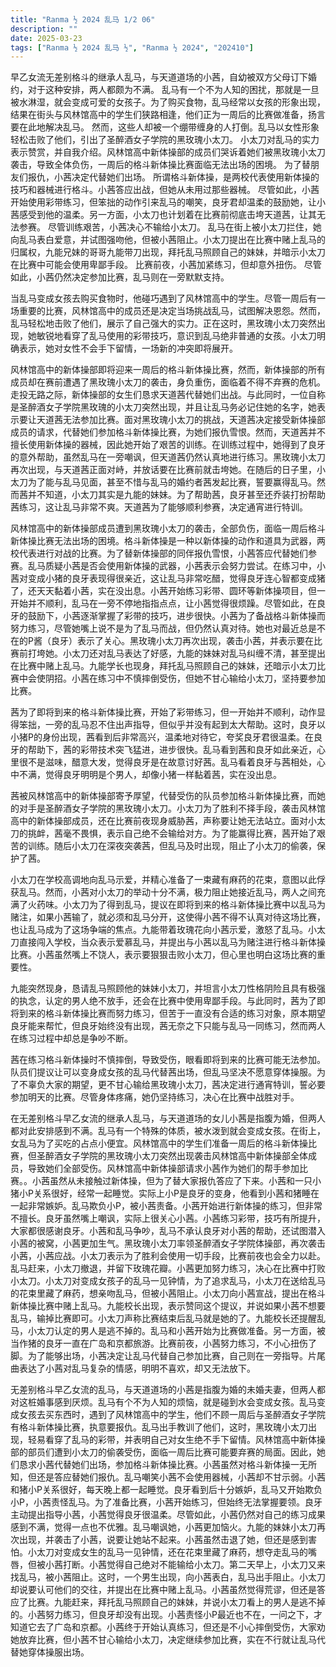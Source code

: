 ```yaml
---
title: "Ranma ½ 2024 乱马 1/2 06"
description: ""
date: 2025-03-23
tags: ["Ranma ½ 2024 乱马 ½", "Ranma ½ 2024", "202410"]
---
```


早乙女流无差别格斗的继承人乱马，与天道道场的小茜，自幼被双方父母订下婚约，对于这种安排，两人都颇为不满。 乱马有一个不为人知的困扰，那就是一旦被水淋湿，就会变成可爱的女孩子。为了购买食物，乱马经常以女孩的形象出现，结果在街头与风林馆高中的学生们狭路相逢，他们正为一周后的比赛做准备，扬言要在此地解决乱马。 然而，这些人却被一个绷带缠身的人打倒。乱马以女性形象轻松击败了他们，引出了圣醉酒女子学院的黑玫瑰小太刀。 小太刀对乱马的实力表示赞赏，并自我介绍。风林馆高中新体操部的成员们哭诉着她们被黑玫瑰小太刀袭击，导致全体负伤，一周后的格斗新体操比赛面临无法出场的困境。 为了替朋友们报仇，小茜决定代替她们出场。 所谓格斗新体操，是两校代表使用新体操的技巧和器械进行格斗。小茜答应出战，但她从未用过那些器械。 尽管如此，小茜开始使用彩带练习，但笨拙的动作引来乱马的嘲笑，良牙君却温柔的鼓励她，让小茜感受到他的温柔。另一方面，小太刀也计划着在比赛前彻底击垮天道茜，让其无法参赛。 尽管训练艰苦，小茜决心不输给小太刀。 乱马在街上被小太刀拦住，她向乱马表白爱意，并试图强吻他，但被小茜阻止。小太刀提出在比赛中赌上乱马的归属权，九能兄妹的哥哥九能带刀出现，拜托乱马照顾自己的妹妹，并暗示小太刀在比赛中可能会使用卑鄙手段。 比赛前夜，小茜加紧练习，但却意外扭伤。 尽管如此，小茜仍然决定参加比赛，乱马则在一旁默默支持。

当乱马变成女孩去购买食物时，他碰巧遇到了风林馆高中的学生。尽管一周后有一场重要的比赛，风林馆高中的成员还是决定当场挑战乱马，试图解决恩怨。然而，乱马轻松地击败了他们，展示了自己强大的实力。正在这时，黑玫瑰小太刀突然出现，她敏锐地看穿了乱马使用的彩带技巧，意识到乱马绝非普通的女孩。小太刀明确表示，她对女性不会手下留情，一场新的冲突即将展开。

风林馆高中的新体操部即将迎来一周后的格斗新体操比赛，然而，新体操部的所有成员却在赛前遭遇了黑玫瑰小太刀的袭击，身负重伤，面临着不得不弃赛的危机。走投无路之际，新体操部的女生们恳求天道茜代替她们出战。与此同时，一位自称是圣醉酒女子学院黑玫瑰的小太刀突然出现，并且让乱马务必记住她的名字，她表示要让天道茜无法参加比赛。面对黑玫瑰小太刀的挑战，天道茜决定接受新体操部成员的请求，代替她们参加格斗新体操比赛，为她们报仇雪恨。然而，天道茜并不擅长使用新体操的器械，因此她开始了艰苦的训练。在训练过程中，她得到了良牙的意外帮助，虽然乱马在一旁嘲讽，但天道茜仍然认真地进行练习。黑玫瑰小太刀再次出现，与天道茜正面对峙，并放话要在比赛前就击垮她。在随后的日子里，小太刀为了能与乱马见面，甚至不惜与乱马的婚约者茜发起比赛，誓要赢得乱马。然而茜并不知道，小太刀其实是九能的妹妹。为了帮助茜，良牙甚至还乔装打扮帮助茜练习，这让乱马非常不爽。天道茜为了能够顺利参赛，决定通宵进行特训。

风林馆高中的新体操部成员遭到黑玫瑰小太刀的袭击，全部负伤，面临一周后格斗新体操比赛无法出场的困境。格斗新体操是一种以新体操的动作和道具为武器，两校代表进行对战的比赛。为了替新体操部的同伴报仇雪恨，小茜答应代替她们参赛。乱马质疑小茜是否会使用新体操的武器，小茜表示会努力尝试。在练习中，小茜对变成小猪的良牙表现得很亲近，这让乱马非常吃醋，觉得良牙连心智都变成猪了，还天天黏着小茜，实在没出息。小茜开始练习彩带、圆环等新体操项目，但一开始并不顺利，乱马在一旁不停地指指点点，让小茜觉得很烦躁。尽管如此，在良牙的鼓励下，小茜逐渐掌握了彩带的技巧，进步很快。小茜为了备战格斗新体操而努力练习，尽管她嘴上说不是为了乱马而战，但仍然认真对待。她也对最近总是不在的P酱（良牙）表示了关心。黑玫瑰小太刀再次出现，袭击小茜，并表示要在比赛前打垮她。小太刀还对乱马表达了好感，九能的妹妹对乱马纠缠不清，甚至提出在比赛中赌上乱马。九能学长也现身，拜托乱马照顾自己的妹妹，还暗示小太刀比赛中会使阴招。小茜在练习中不慎摔倒受伤，但她不甘心输给小太刀，坚持要参加比赛。

茜为了即将到来的格斗新体操比赛，开始了彩带练习，但一开始并不顺利，动作显得笨拙，一旁的乱马忍不住出声指导，但似乎并没有起到太大帮助。这时，良牙以小猪P的身份出现，茜看到后非常高兴，温柔地对待它，夸奖良牙君很温柔。在良牙的帮助下，茜的彩带技术突飞猛进，进步很快。乱马看到茜和良牙如此亲近，心里很不是滋味，醋意大发，觉得良牙是在故意讨好茜。乱马看着良牙与茜相处，心中不满，觉得良牙明明是个男人，却像小猪一样黏着茜，实在没出息。

茜被风林馆高中的新体操部寄予厚望，代替受伤的队员参加格斗新体操比赛，而她的对手是圣醉酒女子学院的黑玫瑰小太刀。小太刀为了胜利不择手段，袭击风林馆高中的新体操部成员，还在比赛前夜现身威胁茜，声称要让她无法站立。面对小太刀的挑衅，茜毫不畏惧，表示自己绝不会输给对方。为了能赢得比赛，茜开始了艰苦的训练。随后小太刀在深夜突袭茜，但乱马及时出现，阻止了小太刀的偷袭，保护了茜。

小太刀在学校高调地向乱马示爱，并精心准备了一束藏有麻药的花束，意图以此俘获乱马。然而，小茜对小太刀的举动十分不满，极力阻止她接近乱马，两人之间充满了火药味。小太刀为了得到乱马，提议在即将到来的格斗新体操比赛中以乱马为赌注，如果小茜输了，就必须和乱马分开，这使得小茜不得不认真对待这场比赛，也让乱马成为了这场争端的焦点。九能带着玫瑰花向小茜示爱，激怒了乱马。小太刀直接闯入学校，当众表示爱慕乱马，并提出与小茜以乱马为赌注进行格斗新体操比赛。小茜虽然嘴上不饶人，表示要狠狠击败小太刀，但心里也明白这场比赛的重要性。

九能突然现身，恳请乱马照顾他的妹妹小太刀，并坦言小太刀性格阴险且具有极强的执念，认定的男人绝不放手，还会在比赛中使用卑鄙手段。与此同时，茜为了即将到来的格斗新体操比赛而努力练习，但苦于一直没有合适的练习对象，原本期望良牙能来帮忙，但良牙始终没有出现，茜无奈之下只能与乱马一同练习，然而两人在练习过程中却总是争吵不断。

茜在练习格斗新体操时不慎摔倒，导致受伤，眼看即将到来的比赛可能无法参加。队员们提议让可以变身成女孩的乱马代替茜出场，但乱马坚决不愿意穿体操服。为了不辜负大家的期望，更不甘心输给黑玫瑰小太刀，茜决定进行通宵特训，誓必要参加明天的比赛。尽管身体疼痛，她仍坚持练习，决心在比赛中战胜对手。

在无差别格斗早乙女流的继承人乱马，与天道道场的女儿小茜是指腹为婚，但两人都对此安排感到不满。乱马有一个特殊的体质，被水泼到就会变成女孩。在街上，女乱马为了买吃的占点小便宜。风林馆高中的学生们准备一周后的格斗新体操比赛，但圣醉酒女子学院的黑玫瑰小太刀突然出现袭击风林馆高中新体操部全体成员，导致她们全部受伤。风林馆高中新体操部请求小茜作为她们的帮手参加比赛。。小茜虽然从未接触过新体操，但为了替大家报仇答应了下来。小茜和一只小猪小P关系很好，经常一起睡觉。实际上小P是良牙的变身，他看到小茜和猪睡在一起非常嫉妒。乱马欺负小P，被小茜责备。小茜开始进行新体操的练习，但非常不擅长。良牙虽然嘴上嘲讽，实际上很关心小茜。小茜练习彩带，技巧有所提升，大家都很感谢良牙。小茜和乱马争吵，乱马不承认良牙对小茜的帮助，还试图潜入小茜的被窝，小茜更加生气。黑玫瑰小太刀率领圣醉酒女子学院体操部，再次袭击小茜，小茜应战。小太刀表示为了胜利会使用一切手段，比赛前夜也会全力以赴。乱马赶来，小太刀撤退，并留下玫瑰花瓣。小茜更加努力练习，决心在比赛中打败小太刀。小太刀对变成女孩子的乱马一见钟情，为了追求乱马，小太刀在送给乱马的花束里藏了麻药，想亲吻乱马，但被小茜阻止。小太刀向小茜宣战，提出在格斗新体操比赛中赌上乱马。九能校长出现，表示赞同这个提议，并说如果小茜不想要乱马，输掉比赛即可。小太刀声称比赛结束后乱马就是她的了。九能校长还提醒乱马，小太刀认定的男人是逃不掉的。乱马和小茜开始为比赛做准备。另一方面，被当作猪的良牙一直在广岛和京都旅游。比赛前夜，小茜努力练习，不小心扭伤了脚。为了能够出场，小茜决定让乱马代替自己参加比赛，自己则在一旁指导。片尾曲表达了小茜对乱马复杂的情感，明明不喜欢，却又无法放下。

无差别格斗早乙女流的乱马，与天道道场的小茜是指腹为婚的未婚夫妻，但两人都对这桩婚事感到厌烦。乱马有个不为人知的烦恼，就是碰到水会变成女孩。乱马变成女孩去买东西时，遇到了风林馆高中的学生，他们不顾一周后与圣醉酒女子学院有格斗新体操比赛，执意要报仇。乱马出手教训了他们，这时，黑玫瑰小太刀出现，轻易看穿了乱马的彩带，并表明自己对女生绝不手下留情。风林馆高中新体操部的部员们遭到小太刀的偷袭受伤，面临一周后比赛可能要弃赛的局面。因此，她们恳求小茜代替她们出场，参加格斗新体操比赛。小茜虽然对格斗新体操一无所知，但还是答应替她们报仇。乱马嘲笑小茜不会使用器械，小茜却不甘示弱。小茜和猪小P关系很好，每天晚上都一起睡觉。良牙看到后十分嫉妒，乱马又开始欺负小P，小茜责怪乱马。为了准备比赛，小茜开始练习，但始终无法掌握要领。良牙主动提出指导小茜，小茜觉得良牙很温柔。尽管如此，小茜仍然对自己的练习成果感到不满，觉得一点也不优雅。乱马嘲讽她，小茜更加恼火。九能的妹妹小太刀再次出现，并袭击了小茜，说要让她站不起来。小茜虽然击退了她，但还是感到害怕。小太刀对变成女生的乱马一见钟情，还在花束里藏了麻药，想夺走乱马的嘴唇，但被小茜打断。小茜觉得自己绝对不能输给小太刀。第二天早上，小太刀又来找乱马，被小茜阻止。这时，一个男生出现，向小茜表白，乱马出手阻止。小太刀却说要认可他们的交往，并提出在比赛中赌上乱马。小茜虽然觉得荒谬，但还是答应了比赛。九能赶来，拜托乱马照顾自己的妹妹，并说小太刀看上的男人是逃不掉的。小茜努力练习，但良牙却没有出现。小茜责怪小P最近也不在，一问之下，才知道它去了广岛和京都。小茜终于开始认真练习，但还是不小心摔倒受伤，大家劝她放弃比赛，但小茜不甘心输给小太刀，决定继续参加比赛，实在不行就让乱马代替她穿体操服出场。